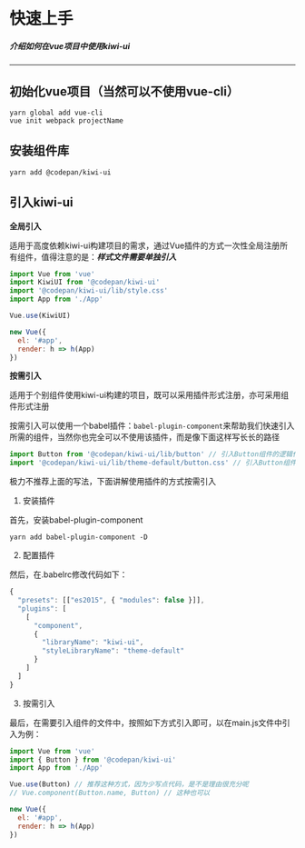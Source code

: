 # 快速上手
##### 介绍如何在vue项目中使用kiwi-ui
----
## 初始化vue项目（当然可以不使用vue-cli）
```
yarn global add vue-cli
vue init webpack projectName
```
## 安装组件库
```
yarn add @codepan/kiwi-ui
```
## 引入kiwi-ui

**全局引入**

适用于高度依赖kiwi-ui构建项目的需求，通过Vue插件的方式一次性全局注册所有组件，值得注意的是：***样式文件需要单独引入***
```js
import Vue from 'vue'
import KiwiUI from '@codepan/kiwi-ui'
import '@codepan/kiwi-ui/lib/style.css'
import App from './App'

Vue.use(KiwiUI)

new Vue({
  el: '#app',
  render: h => h(App)
})
```

**按需引入**

适用于个别组件使用kiwi-ui构建的项目，既可以采用插件形式注册，亦可采用组件形式注册

按需引入可以使用一个babel插件：`babel-plugin-component`来帮助我们快速引入所需的组件，当然你也完全可以不使用该插件，而是像下面这样写长长的路径
```js
import Button from '@codepan/kiwi-ui/lib/button' // 引入Button组件的逻辑代码，js文件
import '@codepan/kiwi-ui/lib/theme-default/button.css' // 引入Button组件的样式代码，css文件
```

极力不推荐上面的写法，下面讲解使用插件的方式按需引入
1. 安装插件

  首先，安装babel-plugin-component
  ```shell
  yarn add babel-plugin-component -D
  ```
2. 配置插件

  然后，在.babelrc修改代码如下：
  ```js
  {
    "presets": [["es2015", { "modules": false }]],
    "plugins": [
      [
        "component",
        {
          "libraryName": "kiwi-ui",
          "styleLibraryName": "theme-default"
        }
      ]
    ]
  }
  ```
3. 按需引入

  最后，在需要引入组件的文件中，按照如下方式引入即可，以在main.js文件中引入为例：
  ```js
  import Vue from 'vue'
  import { Button } from '@codepan/kiwi-ui'
  import App from './App'

  Vue.use(Button) // 推荐这种方式，因为少写点代码，是不是理由很充分呢
  // Vue.component(Button.name, Button) // 这种也可以

  new Vue({
    el: '#app',
    render: h => h(App)
  })
  ```

